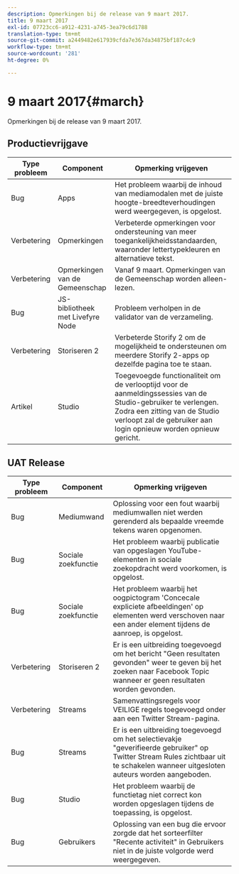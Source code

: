 ```yaml
---
description: Opmerkingen bij de release van 9 maart 2017.
title: 9 maart 2017
exl-id: 07723cc6-a912-4231-a745-3ea79c6d1788
translation-type: tm+mt
source-git-commit: a2449482e617939cfda7e367da34875bf187c4c9
workflow-type: tm+mt
source-wordcount: '281'
ht-degree: 0%

---
```


# 9 maart 2017{#march}

Opmerkingen bij de release van 9 maart 2017.

## Productievrijgave

| **Type probleem** | **Component** | **Opmerking vrijgeven** |
|---|---|---|
| Bug | Apps | Het probleem waarbij de inhoud van mediamodalen met de juiste hoogte-breedteverhoudingen werd weergegeven, is opgelost. |
| Verbetering | Opmerkingen | Verbeterde opmerkingen voor ondersteuning van meer toegankelijkheidsstandaarden, waaronder lettertypekleuren en alternatieve tekst. |
| Verbetering | Opmerkingen van de Gemeenschap | Vanaf 9 maart. Opmerkingen van de Gemeenschap worden alleen-lezen. |
| Bug | JS-bibliotheek met Livefyre Node | Probleem verholpen in de validator van de verzameling. |
| Verbetering | Storiseren 2 | Verbeterde Storify 2 om de mogelijkheid te ondersteunen om meerdere Storify 2-apps op dezelfde pagina toe te staan. |
| Artikel | Studio | Toegevoegde functionaliteit om de verlooptijd voor de aanmeldingssessies van de Studio-gebruiker te verlengen. Zodra een zitting van de Studio verloopt zal de gebruiker aan login opnieuw worden opnieuw gericht. |

## UAT Release

| **Type probleem** | **Component** | **Opmerking vrijgeven** |
|---|---|---|
| Bug | Mediumwand | Oplossing voor een fout waarbij mediumwallen niet werden gerenderd als bepaalde vreemde tekens waren opgenomen. |
| Bug | Sociale zoekfunctie | Het probleem waarbij publicatie van opgeslagen YouTube-elementen in sociale zoekopdracht werd voorkomen, is opgelost. |
| Bug | Sociale zoekfunctie | Het probleem waarbij het oogpictogram &#39;Concecale expliciete afbeeldingen&#39; op elementen werd verschoven naar een ander element tijdens de aanroep, is opgelost. |
| Verbetering | Storiseren 2 | Er is een uitbreiding toegevoegd om het bericht &quot;Geen resultaten gevonden&quot; weer te geven bij het zoeken naar Facebook Topic wanneer er geen resultaten worden gevonden. |
| Verbetering | Streams | Samenvattingsregels voor VEILIGE regels toegevoegd onder aan een Twitter Stream-pagina. |
| Bug | Streams | Er is een uitbreiding toegevoegd om het selectievakje &quot;geverifieerde gebruiker&quot; op Twitter Stream Rules zichtbaar uit te schakelen wanneer uitgesloten auteurs worden aangeboden. |
| Bug | Studio | Het probleem waarbij de functietag niet correct kon worden opgeslagen tijdens de toepassing, is opgelost. |
| Bug | Gebruikers | Oplossing van een bug die ervoor zorgde dat het sorteerfilter &quot;Recente activiteit&quot; in Gebruikers niet in de juiste volgorde werd weergegeven. |
